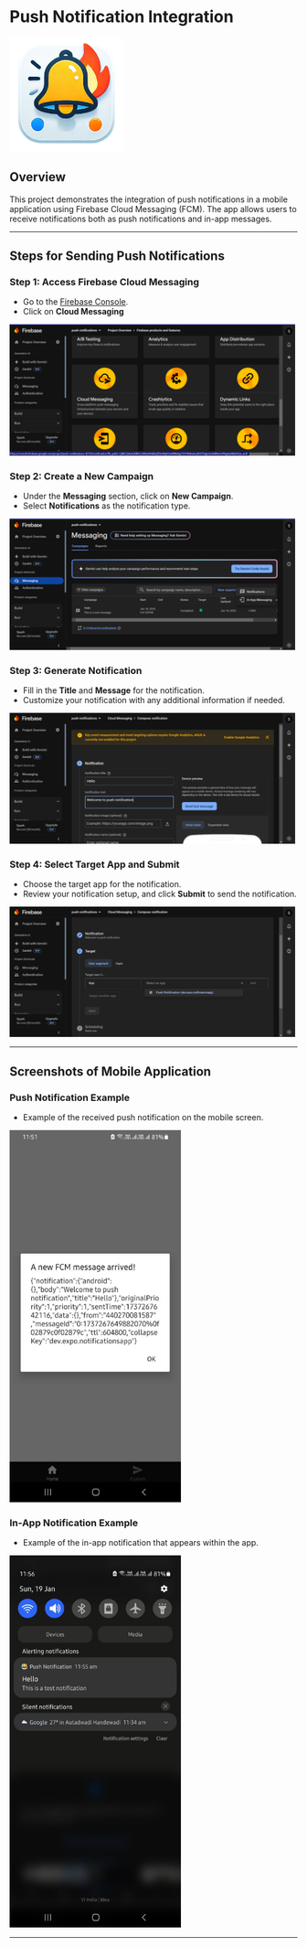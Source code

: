 # Push Notification Integration

<img src="./assets/images/notification-icon.png" width="200" height="200" />

## Overview
This project demonstrates the integration of push notifications in a mobile application using Firebase Cloud Messaging (FCM). The app allows users to receive notifications both as push notifications and in-app messages.

---

## Steps for Sending Push Notifications

### Step 1: Access Firebase Cloud Messaging
- Go to the [Firebase Console](https://console.firebase.google.com/).
- Click on **Cloud Messaging** 

<img src="./assets/images/firebase-cloud-messaging.png" width="500" height="auto" />

### Step 2: Create a New Campaign
- Under the **Messaging** section, click on **New Campaign**.
- Select **Notifications** as the notification type.

<img src="./assets/images/new-campaign.png" width="500" height="auto" />

### Step 3: Generate Notification
- Fill in the **Title** and **Message** for the notification.
- Customize your notification with any additional information if needed.

<img src="./assets/images/notification-setup.png" width="500" height="auto" />

### Step 4: Select Target App and Submit
- Choose the target app for the notification.
- Review your notification setup, and click **Submit** to send the notification.

<img src="./assets/images/review-submit.png" width="500" height="auto" />

---

## Screenshots of Mobile Application

### Push Notification Example
- Example of the received push notification on the mobile screen.

<img src="./assets/images/push-notification.jpg" width="300" height="auto" />

### In-App Notification Example
- Example of the in-app notification that appears within the app.

<img src="./assets/images/in-app-notification.jpg" width="300" height="auto" />

---

